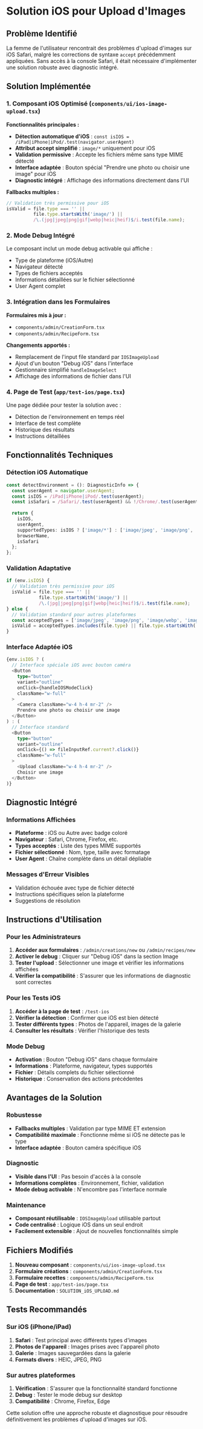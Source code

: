 # Solution iOS pour Upload d'Images

## Problème Identifié

La femme de l'utilisateur rencontrait des problèmes d'upload d'images sur iOS Safari, malgré les corrections de syntaxe `accept` précédemment appliquées. Sans accès à la console Safari, il était nécessaire d'implémenter une solution robuste avec diagnostic intégré.

## Solution Implémentée

### 1. Composant iOS Optimisé (`components/ui/ios-image-upload.tsx`)

**Fonctionnalités principales :**
- **Détection automatique d'iOS** : `const isIOS = /iPad|iPhone|iPod/.test(navigator.userAgent)`
- **Attribut accept simplifié** : `image/*` uniquement pour iOS
- **Validation permissive** : Accepte les fichiers même sans type MIME détecté
- **Interface adaptée** : Bouton spécial "Prendre une photo ou choisir une image" pour iOS
- **Diagnostic intégré** : Affichage des informations directement dans l'UI

**Fallbacks multiples :**
```typescript
// Validation très permissive pour iOS
isValid = file.type === '' || 
          file.type.startsWith('image/') || 
          /\.(jpg|jpeg|png|gif|webp|heic|heif)$/i.test(file.name);
```

### 2. Mode Debug Intégré

Le composant inclut un mode debug activable qui affiche :
- Type de plateforme (iOS/Autre)
- Navigateur détecté
- Types de fichiers acceptés
- Informations détaillées sur le fichier sélectionné
- User Agent complet

### 3. Intégration dans les Formulaires

**Formulaires mis à jour :**
- `components/admin/CreationForm.tsx`
- `components/admin/RecipeForm.tsx`

**Changements apportés :**
- Remplacement de l'input file standard par `IOSImageUpload`
- Ajout d'un bouton "Debug iOS" dans l'interface
- Gestionnaire simplifié `handleImageSelect`
- Affichage des informations de fichier dans l'UI

### 4. Page de Test (`app/test-ios/page.tsx`)

Une page dédiée pour tester la solution avec :
- Détection de l'environnement en temps réel
- Interface de test complète
- Historique des résultats
- Instructions détaillées

## Fonctionnalités Techniques

### Détection iOS Automatique
```typescript
const detectEnvironment = (): DiagnosticInfo => {
  const userAgent = navigator.userAgent;
  const isIOS = /iPad|iPhone|iPod/.test(userAgent);
  const isSafari = /Safari/.test(userAgent) && !/Chrome/.test(userAgent);
  
  return {
    isIOS,
    userAgent,
    supportedTypes: isIOS ? ['image/*'] : ['image/jpeg', 'image/png', 'image/webp', 'image/gif', 'image/heic', 'image/heif'],
    browserName,
    isSafari
  };
};
```

### Validation Adaptative
```typescript
if (env.isIOS) {
  // Validation très permissive pour iOS
  isValid = file.type === '' || 
            file.type.startsWith('image/') || 
            /\.(jpg|jpeg|png|gif|webp|heic|heif)$/i.test(file.name);
} else {
  // Validation standard pour autres plateformes
  const acceptedTypes = ['image/jpeg', 'image/png', 'image/webp', 'image/gif', 'image/heic', 'image/heif'];
  isValid = acceptedTypes.includes(file.type) || file.type.startsWith('image/');
}
```

### Interface Adaptée iOS
```typescript
{env.isIOS ? (
  // Interface spéciale iOS avec bouton caméra
  <Button
    type="button"
    variant="outline"
    onClick={handleIOSModeClick}
    className="w-full"
  >
    <Camera className="w-4 h-4 mr-2" />
    Prendre une photo ou choisir une image
  </Button>
) : (
  // Interface standard
  <Button
    type="button"
    variant="outline"
    onClick={() => fileInputRef.current?.click()}
    className="w-full"
  >
    <Upload className="w-4 h-4 mr-2" />
    Choisir une image
  </Button>
)}
```

## Diagnostic Intégré

### Informations Affichées
- **Plateforme** : iOS ou Autre avec badge coloré
- **Navigateur** : Safari, Chrome, Firefox, etc.
- **Types acceptés** : Liste des types MIME supportés
- **Fichier sélectionné** : Nom, type, taille avec formatage
- **User Agent** : Chaîne complète dans un détail dépliable

### Messages d'Erreur Visibles
- Validation échouée avec type de fichier détecté
- Instructions spécifiques selon la plateforme
- Suggestions de résolution

## Instructions d'Utilisation

### Pour les Administrateurs
1. **Accéder aux formulaires** : `/admin/creations/new` ou `/admin/recipes/new`
2. **Activer le debug** : Cliquer sur "Debug iOS" dans la section Image
3. **Tester l'upload** : Sélectionner une image et vérifier les informations affichées
4. **Vérifier la compatibilité** : S'assurer que les informations de diagnostic sont correctes

### Pour les Tests iOS
1. **Accéder à la page de test** : `/test-ios`
2. **Vérifier la détection** : Confirmer que iOS est bien détecté
3. **Tester différents types** : Photos de l'appareil, images de la galerie
4. **Consulter les résultats** : Vérifier l'historique des tests

### Mode Debug
- **Activation** : Bouton "Debug iOS" dans chaque formulaire
- **Informations** : Plateforme, navigateur, types supportés
- **Fichier** : Détails complets du fichier sélectionné
- **Historique** : Conservation des actions précédentes

## Avantages de la Solution

### Robustesse
- **Fallbacks multiples** : Validation par type MIME ET extension
- **Compatibilité maximale** : Fonctionne même si iOS ne détecte pas le type
- **Interface adaptée** : Bouton caméra spécifique iOS

### Diagnostic
- **Visible dans l'UI** : Pas besoin d'accès à la console
- **Informations complètes** : Environnement, fichier, validation
- **Mode debug activable** : N'encombre pas l'interface normale

### Maintenance
- **Composant réutilisable** : `IOSImageUpload` utilisable partout
- **Code centralisé** : Logique iOS dans un seul endroit
- **Facilement extensible** : Ajout de nouvelles fonctionnalités simple

## Fichiers Modifiés

1. **Nouveau composant** : `components/ui/ios-image-upload.tsx`
2. **Formulaire créations** : `components/admin/CreationForm.tsx`
3. **Formulaire recettes** : `components/admin/RecipeForm.tsx`
4. **Page de test** : `app/test-ios/page.tsx`
5. **Documentation** : `SOLUTION_iOS_UPLOAD.md`

## Tests Recommandés

### Sur iOS (iPhone/iPad)
1. **Safari** : Test principal avec différents types d'images
2. **Photos de l'appareil** : Images prises avec l'appareil photo
3. **Galerie** : Images sauvegardées dans la galerie
4. **Formats divers** : HEIC, JPEG, PNG

### Sur autres plateformes
1. **Vérification** : S'assurer que la fonctionnalité standard fonctionne
2. **Debug** : Tester le mode debug sur desktop
3. **Compatibilité** : Chrome, Firefox, Edge

Cette solution offre une approche robuste et diagnostique pour résoudre définitivement les problèmes d'upload d'images sur iOS.